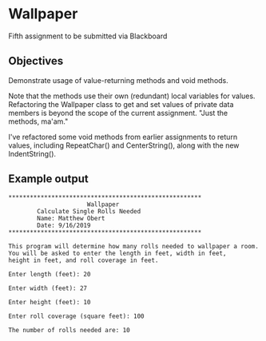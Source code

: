 # Wallpaper
Fifth assignment to be submitted via Blackboard

## Objectives
Demonstrate usage of value-returning methods and void methods.

Note that the methods use their own (redundant) local variables for values.
Refactoring the Wallpaper class to get and set values of private data members
is beyond the scope of the current assignment. "Just the methods, ma'am."

I've refactored some void methods from earlier assignments to return values,
including RepeatChar() and CenterString(), along with the new IndentString().



## Example output
```
******************************************************
                      Wallpaper
        Calculate Single Rolls Needed
        Name: Matthew Obert
        Date: 9/16/2019
******************************************************

This program will determine how many rolls needed to wallpaper a room.
You will be asked to enter the length in feet, width in feet,
height in feet, and roll coverage in feet.

Enter length (feet): 20

Enter width (feet): 27

Enter height (feet): 10

Enter roll coverage (square feet): 100

The number of rolls needed are: 10
```
